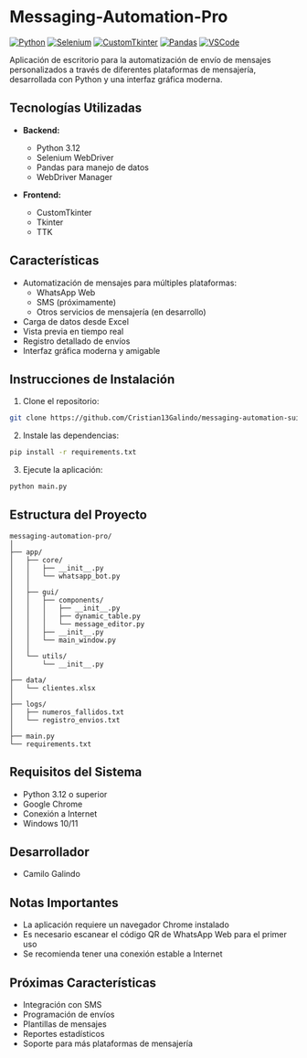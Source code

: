 # Messaging-Automation-Pro

[![Python](https://img.shields.io/badge/Python-3.12-blue)](#)
[![Selenium](https://img.shields.io/badge/Selenium-4.16.0-green)](#)
[![CustomTkinter](https://img.shields.io/badge/CustomTkinter-5.2.1-purple)](#)
[![Pandas](https://img.shields.io/badge/Pandas-2.1.4-yellow)](#)
[![VSCode](https://img.shields.io/badge/VS%20Code-2024-blue)](#)

Aplicación de escritorio para la automatización de envío de mensajes personalizados a través de diferentes plataformas de mensajería, desarrollada con Python y una interfaz gráfica moderna.

## Tecnologías Utilizadas

- **Backend:**
   - Python 3.12
   - Selenium WebDriver
   - Pandas para manejo de datos
   - WebDriver Manager

- **Frontend:**
   - CustomTkinter
   - Tkinter
   - TTK

## Características

- Automatización de mensajes para múltiples plataformas:
   - WhatsApp Web
   - SMS (próximamente)
   - Otros servicios de mensajería (en desarrollo)
- Carga de datos desde Excel
- Vista previa en tiempo real
- Registro detallado de envíos
- Interfaz gráfica moderna y amigable

## Instrucciones de Instalación

1. Clone el repositorio:
```bash
git clone https://github.com/Cristian13Galindo/messaging-automation-suite.git
```

2. Instale las dependencias:
```bash
pip install -r requirements.txt
```

3. Ejecute la aplicación:
```bash
python main.py
```

## Estructura del Proyecto

```
messaging-automation-pro/
│
├── app/
│   ├── core/
│   │   ├── __init__.py
│   │   └── whatsapp_bot.py
│   │
│   ├── gui/
│   │   ├── components/
│   │   │   ├── __init__.py
│   │   │   ├── dynamic_table.py
│   │   │   └── message_editor.py
│   │   ├── __init__.py
│   │   └── main_window.py
│   │
│   └── utils/
│       └── __init__.py
│
├── data/
│   └── clientes.xlsx
│
├── logs/
│   ├── numeros_fallidos.txt
│   └── registro_envios.txt
│
├── main.py
└── requirements.txt
```

## Requisitos del Sistema

- Python 3.12 o superior
- Google Chrome
- Conexión a Internet
- Windows 10/11

## Desarrollador

- Camilo Galindo

## Notas Importantes

- La aplicación requiere un navegador Chrome instalado
- Es necesario escanear el código QR de WhatsApp Web para el primer uso
- Se recomienda tener una conexión estable a Internet

## Próximas Características

- Integración con SMS
- Programación de envíos
- Plantillas de mensajes
- Reportes estadísticos
- Soporte para más plataformas de mensajería
